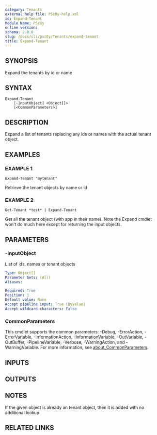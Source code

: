 ```yaml
---
category: Tenants
external help file: PSc8y-help.xml
id: Expand-Tenant
Module Name: PSc8y
online version:
schema: 2.0.0
slug: /docs/cli/psc8y/Tenants/expand-tenant
title: Expand-Tenant
---
```




## SYNOPSIS
Expand the tenants by id or name

## SYNTAX

```
Expand-Tenant
	[-InputObject] <Object[]>
	[<CommonParameters>]
```

## DESCRIPTION
Expand a list of tenants replacing any ids or names with the actual tenant object.

## EXAMPLES

### EXAMPLE 1
```
Expand-Tenant "mytenant"
```

Retrieve the tenant objects by name or id

### EXAMPLE 2
```
Get-Tenant *test* | Expand-Tenant
```

Get all the tenant object (with app in their name).
Note the Expand cmdlet won't do much here except for returning the input objects.

## PARAMETERS

### -InputObject
List of ids, names or tenant objects

```yaml
Type: Object[]
Parameter Sets: (All)
Aliases:

Required: True
Position: 1
Default value: None
Accept pipeline input: True (ByValue)
Accept wildcard characters: False
```

### CommonParameters
This cmdlet supports the common parameters: -Debug, -ErrorAction, -ErrorVariable, -InformationAction, -InformationVariable, -OutVariable, -OutBuffer, -PipelineVariable, -Verbose, -WarningAction, and -WarningVariable. For more information, see [about_CommonParameters](http://go.microsoft.com/fwlink/?LinkID=113216).

## INPUTS

## OUTPUTS

## NOTES
If the given object is already an tenant object, then it is added with no additional lookup

## RELATED LINKS
